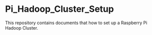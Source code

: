 # Pi_Hadoop_Cluster_Setup
This repository contains documents that how to set up a Raspberry Pi Hadoop Cluster. 
